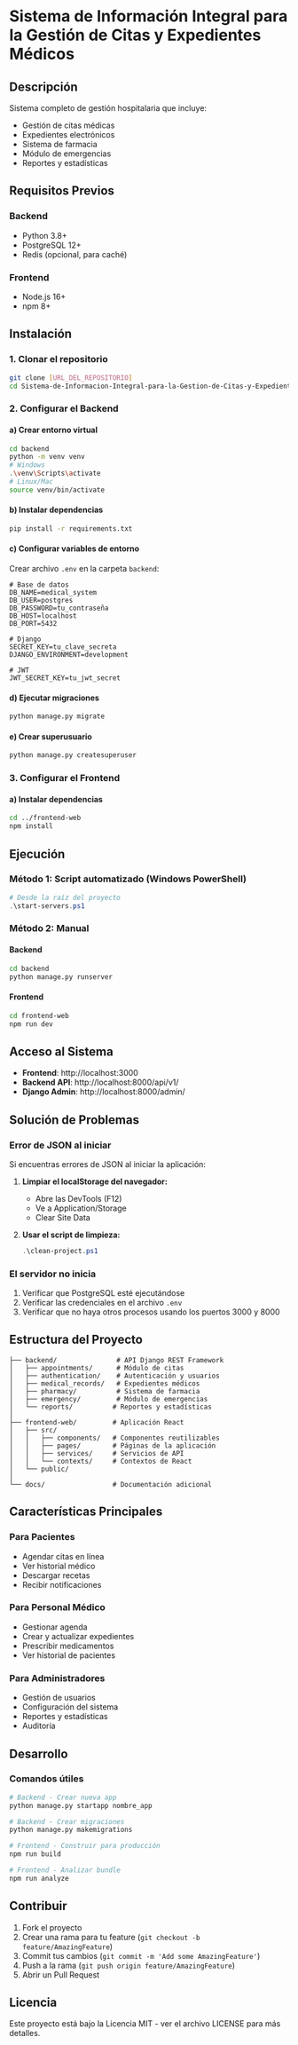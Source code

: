 # Sistema de Información Integral para la Gestión de Citas y Expedientes Médicos

## Descripción
Sistema completo de gestión hospitalaria que incluye:
- Gestión de citas médicas
- Expedientes electrónicos
- Sistema de farmacia
- Módulo de emergencias
- Reportes y estadísticas

## Requisitos Previos

### Backend
- Python 3.8+
- PostgreSQL 12+
- Redis (opcional, para caché)

### Frontend
- Node.js 16+
- npm 8+

## Instalación

### 1. Clonar el repositorio
```bash
git clone [URL_DEL_REPOSITORIO]
cd Sistema-de-Informacion-Integral-para-la-Gestion-de-Citas-y-Expedientes-Medicos
```

### 2. Configurar el Backend

#### a) Crear entorno virtual
```bash
cd backend
python -m venv venv
# Windows
.\venv\Scripts\activate
# Linux/Mac
source venv/bin/activate
```

#### b) Instalar dependencias
```bash
pip install -r requirements.txt
```

#### c) Configurar variables de entorno
Crear archivo `.env` en la carpeta `backend`:
```env
# Base de datos
DB_NAME=medical_system
DB_USER=postgres
DB_PASSWORD=tu_contraseña
DB_HOST=localhost
DB_PORT=5432

# Django
SECRET_KEY=tu_clave_secreta
DJANGO_ENVIRONMENT=development

# JWT
JWT_SECRET_KEY=tu_jwt_secret
```

#### d) Ejecutar migraciones
```bash
python manage.py migrate
```

#### e) Crear superusuario
```bash
python manage.py createsuperuser
```

### 3. Configurar el Frontend

#### a) Instalar dependencias
```bash
cd ../frontend-web
npm install
```

## Ejecución

### Método 1: Script automatizado (Windows PowerShell)
```powershell
# Desde la raíz del proyecto
.\start-servers.ps1
```

### Método 2: Manual

#### Backend
```bash
cd backend
python manage.py runserver
```

#### Frontend
```bash
cd frontend-web
npm run dev
```

## Acceso al Sistema

- **Frontend**: http://localhost:3000
- **Backend API**: http://localhost:8000/api/v1/
- **Django Admin**: http://localhost:8000/admin/

## Solución de Problemas

### Error de JSON al iniciar
Si encuentras errores de JSON al iniciar la aplicación:

1. **Limpiar el localStorage del navegador:**
   - Abre las DevTools (F12)
   - Ve a Application/Storage
   - Clear Site Data

2. **Usar el script de limpieza:**
   ```powershell
   .\clean-project.ps1
   ```

### El servidor no inicia
1. Verificar que PostgreSQL esté ejecutándose
2. Verificar las credenciales en el archivo `.env`
3. Verificar que no haya otros procesos usando los puertos 3000 y 8000

## Estructura del Proyecto

```
├── backend/               # API Django REST Framework
│   ├── appointments/      # Módulo de citas
│   ├── authentication/    # Autenticación y usuarios
│   ├── medical_records/   # Expedientes médicos
│   ├── pharmacy/          # Sistema de farmacia
│   ├── emergency/         # Módulo de emergencias
│   └── reports/          # Reportes y estadísticas
│
├── frontend-web/         # Aplicación React
│   ├── src/
│   │   ├── components/   # Componentes reutilizables
│   │   ├── pages/        # Páginas de la aplicación
│   │   ├── services/     # Servicios de API
│   │   └── contexts/     # Contextos de React
│   └── public/
│
└── docs/                 # Documentación adicional
```

## Características Principales

### Para Pacientes
- Agendar citas en línea
- Ver historial médico
- Descargar recetas
- Recibir notificaciones

### Para Personal Médico
- Gestionar agenda
- Crear y actualizar expedientes
- Prescribir medicamentos
- Ver historial de pacientes

### Para Administradores
- Gestión de usuarios
- Configuración del sistema
- Reportes y estadísticas
- Auditoría

## Desarrollo

### Comandos útiles

```bash
# Backend - Crear nueva app
python manage.py startapp nombre_app

# Backend - Crear migraciones
python manage.py makemigrations

# Frontend - Construir para producción
npm run build

# Frontend - Analizar bundle
npm run analyze
```

## Contribuir

1. Fork el proyecto
2. Crear una rama para tu feature (`git checkout -b feature/AmazingFeature`)
3. Commit tus cambios (`git commit -m 'Add some AmazingFeature'`)
4. Push a la rama (`git push origin feature/AmazingFeature`)
5. Abrir un Pull Request

## Licencia

Este proyecto está bajo la Licencia MIT - ver el archivo LICENSE para más detalles.
